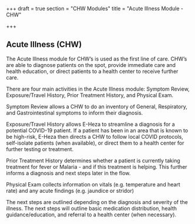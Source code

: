+++
draft = true
section = "CHW Modules"
title = "Acute Illness Module - CHW"

+++
## **Acute Illness (CHW)**

The Acute Illness module for CHW’s is used as the first line of care. CHW’s are able to diagnose patients on the spot, provide immediate care and health education, or direct patients to a health center to receive further care. 

There are four main activities in the Acute Illness module: Symptom Review, Exposure/Travel History, Prior Treatment History, and Physical Exam.

Symptom Review allows a CHW to do an inventory of General, Respiratory, and Gastrointestinal symptoms to inform their diagnosis. 

Exposure/Travel History allows E-Heza to streamline a diagnosis for a potential COVID-19 patient. If a patient has been in an area that is known to be high-risk, E-Heza then directs a CHW to follow local COVID protocols, self-isolate patients (when available), or direct them to a health center for further testing or treatment.

Prior Treatment History determines whether a patient is currently taking treatment for fever or Malaria - and if this treatment is helping. This further informs a diagnosis and next steps later in the flow.

Physical Exam collects information on vitals (e.g. temperature and heart rate) and any acute findings (e.g. jaundice or stridor)

The next steps are outlined depending on the diagnosis and severity of the illness. The next steps will outline basic medication distribution, health guidance/education, and referral to a health center (when necessary).